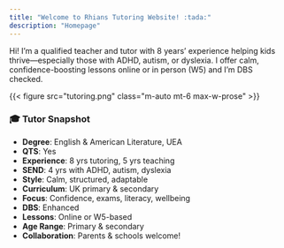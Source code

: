 ```yaml
---
title: "Welcome to Rhians Tutoring Website! :tada:"
description: "Homepage"
---
```


<div align="left">

Hi! I’m a qualified teacher and tutor with 8 years’ experience helping kids thrive—especially those with ADHD, autism, or dyslexia. I offer calm, confidence-boosting lessons online or in person (W5) and I’m DBS checked.

{{< figure src="tutoring.png" class="m-auto mt-6 max-w-prose" >}}

### 🎓 Tutor Snapshot

- **Degree**: English & American Literature, UEA  
- **QTS**: Yes  
- **Experience**: 8 yrs tutoring, 5 yrs teaching  
- **SEND**: 4 yrs with ADHD, autism, dyslexia  
- **Style**: Calm, structured, adaptable  
- **Curriculum**: UK primary & secondary  
- **Focus**: Confidence, exams, literacy, wellbeing  
- **DBS**: Enhanced  
- **Lessons**: Online or W5-based  
- **Age Range**: Primary & secondary  
- **Collaboration**: Parents & schools welcome!  

</div>

